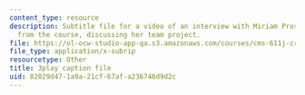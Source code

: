 ```yaml
---
content_type: resource
description: Subtitle file for a video of an interview with Miriam Prosnitz, a student
  from the course, discussing her team project.
file: https://ol-ocw-studio-app-qa.s3.amazonaws.com/courses/cms-611j-creating-video-games-fall-2014/82029d471a9a21cf67afa236746d9d2c_-3ixsZ7fBUI.srt
file_type: application/x-subrip
resourcetype: Other
title: 3play caption file
uid: 82029d47-1a9a-21cf-67af-a236746d9d2c
---
```

